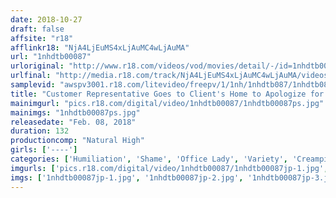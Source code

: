 ```yaml
---
date: 2018-10-27
draft: false
affsite: "r18"
afflinkr18: "NjA4LjEuMS4xLjAuMC4wLjAuMA"
url: "1nhdtb00087"
urloriginal: "http://www.r18.com/videos/vod/movies/detail/-/id=1nhdtb00087"
urlfinal: "http://media.r18.com/track/NjA4LjEuMS4xLjAuMC4wLjAuMA/videos/vod/movies/detail/-/id=1nhdtb00087"
samplevid: "awspv3001.r18.com/litevideo/freepv/1/1nh/1nhdtb087/1nhdtb087_dmb_w.mp4"
title: "Customer Representative Goes to Client's Home to Apologize for a Mistake and is Forced to Bow Without Panties and Take an Anal Creampie 3"
mainimgurl: "pics.r18.com/digital/video/1nhdtb00087/1nhdtb00087ps.jpg"
mainimgs: "1nhdtb00087ps.jpg"
releasedate: "Feb. 08, 2018"
duration: 132
productioncomp: "Natural High"
girls: ['----']
categories: ['Humiliation', 'Shame', 'Office Lady', 'Variety', 'Creampie', 'Anal Sex', 'Hi-Def']
imgurls: ['pics.r18.com/digital/video/1nhdtb00087/1nhdtb00087jp-1.jpg', 'pics.r18.com/digital/video/1nhdtb00087/1nhdtb00087jp-2.jpg', 'pics.r18.com/digital/video/1nhdtb00087/1nhdtb00087jp-3.jpg', 'pics.r18.com/digital/video/1nhdtb00087/1nhdtb00087jp-4.jpg', 'pics.r18.com/digital/video/1nhdtb00087/1nhdtb00087jp-5.jpg', 'pics.r18.com/digital/video/1nhdtb00087/1nhdtb00087jp-6.jpg', 'pics.r18.com/digital/video/1nhdtb00087/1nhdtb00087jp-7.jpg', 'pics.r18.com/digital/video/1nhdtb00087/1nhdtb00087jp-8.jpg', 'pics.r18.com/digital/video/1nhdtb00087/1nhdtb00087jp-9.jpg', 'pics.r18.com/digital/video/1nhdtb00087/1nhdtb00087jp-10.jpg', 'pics.r18.com/digital/video/1nhdtb00087/1nhdtb00087jp-11.jpg', 'pics.r18.com/digital/video/1nhdtb00087/1nhdtb00087jp-12.jpg', 'pics.r18.com/digital/video/1nhdtb00087/1nhdtb00087jp-13.jpg', 'pics.r18.com/digital/video/1nhdtb00087/1nhdtb00087jp-14.jpg', 'pics.r18.com/digital/video/1nhdtb00087/1nhdtb00087jp-15.jpg', 'pics.r18.com/digital/video/1nhdtb00087/1nhdtb00087jp-16.jpg', 'pics.r18.com/digital/video/1nhdtb00087/1nhdtb00087jp-17.jpg', 'pics.r18.com/digital/video/1nhdtb00087/1nhdtb00087jp-18.jpg', 'pics.r18.com/digital/video/1nhdtb00087/1nhdtb00087jp-19.jpg', 'pics.r18.com/digital/video/1nhdtb00087/1nhdtb00087jp-20.jpg']
imgs: ['1nhdtb00087jp-1.jpg', '1nhdtb00087jp-2.jpg', '1nhdtb00087jp-3.jpg', '1nhdtb00087jp-4.jpg', '1nhdtb00087jp-5.jpg', '1nhdtb00087jp-6.jpg', '1nhdtb00087jp-7.jpg', '1nhdtb00087jp-8.jpg', '1nhdtb00087jp-9.jpg', '1nhdtb00087jp-10.jpg', '1nhdtb00087jp-11.jpg', '1nhdtb00087jp-12.jpg', '1nhdtb00087jp-13.jpg', '1nhdtb00087jp-14.jpg', '1nhdtb00087jp-15.jpg', '1nhdtb00087jp-16.jpg', '1nhdtb00087jp-17.jpg', '1nhdtb00087jp-18.jpg', '1nhdtb00087jp-19.jpg', '1nhdtb00087jp-20.jpg']
---
```

